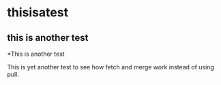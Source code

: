 thisisatest
===========

this is another test
--------------------

*This is another test

This is yet another test to see how fetch and merge work 
instead of using pull.
